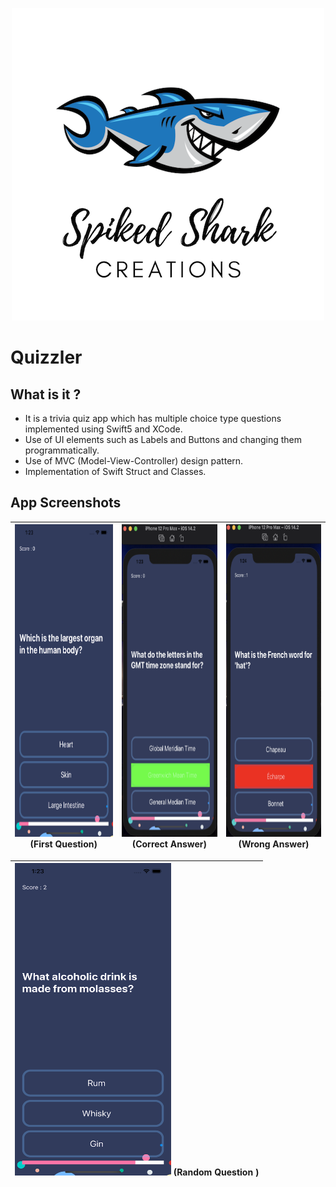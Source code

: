 
<p align="center">
    <img src="Documentation/Logo.png" height="500">
</p>

#  Quizzler

## What is it ?

* It is a trivia quiz app which has multiple choice type questions implemented using Swift5 and XCode. 
* Use of UI elements such as Labels and Buttons and changing them programmatically. 
* Use of MVC (Model-View-Controller) design pattern. 
* Implementation of Swift Struct and Classes.


## App Screenshots

 | <img src="Documentation/1stQ.png" width="250" height="500"> (First Question) | <img src="Documentation/CorrectAnswer.png" width="250" height="500"> (Correct Answer) | <img src="Documentation/WrongAnswer.png" width="250" height="500"> (Wrong Answer)|
 |:---:|:---:|:---:|
 
 <img src="Documentation/RandomQ.png" width="250" height="500"> (Random Question ) |
 |:---:|
 
